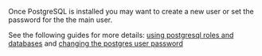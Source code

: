 Once PostgreSQL is installed you may want to create a new user or set the password for the the main user.

See the following guides for more details: 
[using postgresql roles and databases](https://www.digitalocean.com/community/tutorials/how-to-install-and-use-postgresql-on-ubuntu-16-04#using-postgresql-roles-and-databases)
and [changing the postgres user password](https://blog.2ndquadrant.com/how-to-safely-change-the-postgres-user-password-via-psql/)

